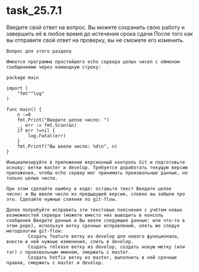# task_25.7.1
 Введите свой ответ на вопрос. Вы можете сохранить свою работу и завершить её в любое время до истечения срока сдачи После того как вы отправите свой ответ на проверку, вы не сможете его изменить.

    Вопрос для этого раздела

    Имеется программа простейшего echo сервера целых чисел с обменом сообщениями через командную строку:

    package main
     
    import (
        "fmt""log"
    )
     
    func main() {
        n :=0
        fmt.Print("Введите целое число: ")
        _, err := fmt.Scan(&n)
        if err !=nil {
            log.Fatal(err)
        }
        fmt.Printf("Вы ввели число: %d\n", n)
    }

    Инициализируйте в приложении версионный контроль Git и подготовьте основу: ветки master и develop. Требуется доработать текущую версию приложения, чтобы echo сервер мог принимать произвольные данные, не только целые числа.

    При этом сделайте ошибку в коде: оставьте текст Введите целое число: и Вы ввели число из предыдущей версии, словно вы забыли про это. Сделайте нужные слияния по git-flow.

    Далее попробуйте исправить эти текстовые пояснения с учётом новых возможностей сервера (можете вместо них выводить в консоль сообщения Введите данные и Вы ввели следующие данные: или что-то в этом роде), используя ветку срочных исправлений, опять же следуя методологии git-flow: 
            Создать feature ветку из develop для нового функционала, внести в ней нужные изменения, слить в develop.
            Создать release ветку из develop, создать новую метку (или тэг) с произвольным именем, смержить с master.
            Создать hotfix ветку из master, выполнить в ней срочные правки, смержить с master и develop.
